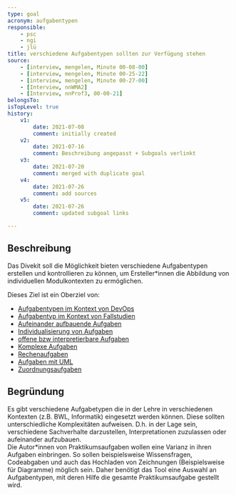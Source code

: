 ```yaml
---
type: goal
acronym: aufgabentypen
responsible: 
    - psc
    - ngi
    - jlü
title: verschiedene Aufgabentypen sollten zur Verfügung stehen
source:
    - [interview, mengelen, Minute 00-08-00]
    - [interview, mengelen, Minute 00-25-22]
    - [interview, mengelen, Minute 00-27-00]
    - [Interview, nnWMA2]
    - [Interview, nnProf3, 00-00-21]
belongsTo: 
isTopLevel: true
history:
    v1:
        date: 2021-07-08
        comment: initially created
    v2:
        date: 2021-07-16
        comment: Beschreibung angepasst + Subgoals verlinkt
    v3:
        date: 2021-07-20
        comment: merged with duplicate goal
    v4: 
        date: 2021-07-26
        comment: add sources
    v5: 
        date: 2021-07-26
        comment: updated subgoal links

---
```


## Beschreibung

Das Divekit soll die Möglichkeit bieten verschiedene Aufgabentypen erstellen und kontrollieren zu können, um Ersteller\*innen die Abbildung von individuellen Modulkontexten zu ermöglichen.

Dieses Ziel ist ein Oberziel von:

* [Aufgabentypen im Kontext von DevOps](https://divekit.github.io/divekit-roadmap/goals/aufgabentypenDevOps.html)
* [Aufgabentyp im Kontext von Fallstudien](https://divekit.github.io/divekit-roadmap/goals/aufgabentypenFallstudien.html)
* [Aufeinander aufbauende Aufgaben](https://divekit.github.io/divekit-roadmap/goals/aufgabentypenFortlaufend.html)
* [Individualisierung von Aufgaben](https://divekit.github.io/divekit-roadmap/goals/aufgabentypenIndividual.html)
* [offene bzw interpretierbare Aufgaben](https://divekit.github.io/divekit-roadmap/goals/aufgabentypenInterpretierbar.html)
* [Komplexe Aufgaben](https://divekit.github.io/divekit-roadmap/goals/aufgabentypenKomplex.html)
* [Rechenaufgaben](https://divekit.github.io/divekit-roadmap/goals/aufgabentypenRechen.html)
* [Aufgaben mit UML](https://divekit.github.io/divekit-roadmap/goals/aufgabentypenUml.html)
* [Zuordnungsaufgaben](https://divekit.github.io/divekit-roadmap/goals/aufgabentypenZuordnung.html)



## Begründung

Es gibt verschiedene Aufgabetypen die in der Lehre in verschiedenen Kontexten (z.B. BWL, Informatik) eingesetzt werden können. Diese sollten unterschiedliche Komplexitäten aufweisen. D.h. in der Lage sein, verschiedene Sachverhalte darzustellen, Interpretationen zuzulassen oder aufeinander aufzubauen.  
Die Autor\*innen von Praktikumsaufgaben wollen eine Varianz in ihren Aufgaben einbringen. So sollen beispielsweise Wissensfragen, Codeabgaben und auch das Hochladen von Zeichnungen (Beispielsweise für Diagramme) möglich sein. Daher benötigt das Tool eine Auswahl an Aufgabentypen, mit deren Hilfe die gesamte Praktikumsaufgabe gestellt wird.

